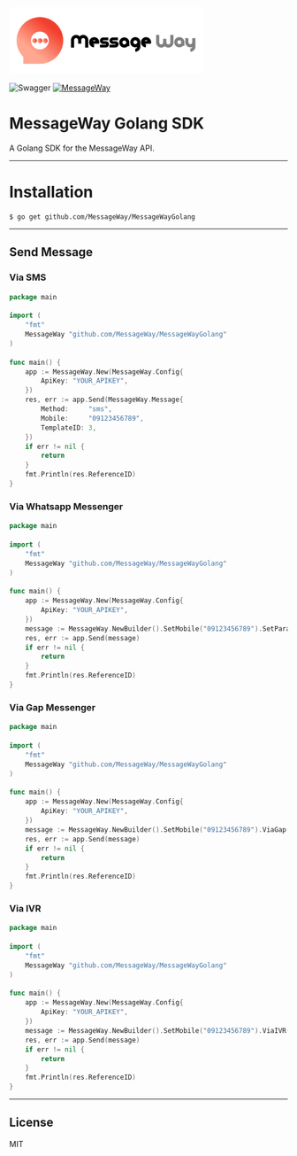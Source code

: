 ![messageWay](logo.png)

![Swagger][ico-swagger]
[![MessageWay][ico-MSGWay]][link-MSGWay]

# MessageWay Golang SDK

A Golang SDK for the MessageWay API.

----

# Installation

```shell
$ go get github.com/MessageWay/MessageWayGolang
```

---

## Send Message

### Via SMS

```go
package main

import (
	"fmt"
	MessageWay "github.com/MessageWay/MessageWayGolang"
)

func main() {
	app := MessageWay.New(MessageWay.Config{
		ApiKey: "YOUR_APIKEY",
	})
	res, err := app.Send(MessageWay.Message{
		Method:     "sms",
		Mobile:     "09123456789",
		TemplateID: 3,
	})
	if err != nil {
		return
	}
	fmt.Println(res.ReferenceID)
}
```

### Via Whatsapp Messenger

```go
package main

import (
	"fmt"
	MessageWay "github.com/MessageWay/MessageWayGolang"
)

func main() {
	app := MessageWay.New(MessageWay.Config{
		ApiKey: "YOUR_APIKEY",
	})
	message := MessageWay.NewBuilder().SetMobile("09123456789").SetParams("foo", "doo", "loo").ViaWhatsapp().SetTemplateID(3).Build()
	res, err := app.Send(message)
	if err != nil {
		return
	}
	fmt.Println(res.ReferenceID)
}
```

### Via Gap Messenger

```go
package main

import (
	"fmt"
	MessageWay "github.com/MessageWay/MessageWayGolang"
)

func main() {
	app := MessageWay.New(MessageWay.Config{
		ApiKey: "YOUR_APIKEY",
	})
	message := MessageWay.NewBuilder().SetMobile("09123456789").ViaGap().SetTemplateID(3).Build()
	res, err := app.Send(message)
	if err != nil {
		return
	}
	fmt.Println(res.ReferenceID)
}
```

### Via IVR

```go
package main

import (
	"fmt"
	MessageWay "github.com/MessageWay/MessageWayGolang"
)

func main() {
	app := MessageWay.New(MessageWay.Config{
		ApiKey: "YOUR_APIKEY",
	})
	message := MessageWay.NewBuilder().SetMobile("09123456789").ViaIVR().SetTemplateID(2).Build()
	res, err := app.Send(message)
	if err != nil {
		return
	}
	fmt.Println(res.ReferenceID)
}
```

---

## License

MIT

[ico-MSGWay]: https://img.shields.io/badge/-MSGWay.com-critical?link=https://MSGWay.com&style=for-the-badge

[ico-swagger]: https://img.shields.io/swagger/valid/3.0?specUrl=https%3A%2F%2Fdoc.msgway.com%2Fswagger.json&style=for-the-badge

[link-MSGWay]: https://MSGWay.com/

